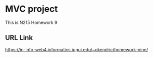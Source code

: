 # MVC project

This is N215 Homework 9

## URL Link

https://in-info-web4.informatics.iupui.edu/~okendric/homework-nine/


